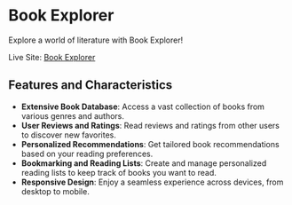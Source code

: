 # Book Explorer

Explore a world of literature with Book Explorer!

Live Site: [Book Explorer](https://mazid-assignment-8.netlify.app/)

## Features and Characteristics

- **Extensive Book Database**: Access a vast collection of books from various genres and authors.
- **User Reviews and Ratings**: Read reviews and ratings from other users to discover new favorites.
- **Personalized Recommendations**: Get tailored book recommendations based on your reading preferences.
- **Bookmarking and Reading Lists**: Create and manage personalized reading lists to keep track of books you want to read.
- **Responsive Design**: Enjoy a seamless experience across devices, from desktop to mobile.
